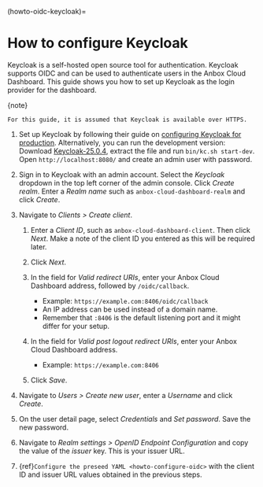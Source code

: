 (howto-oidc-keycloak)=
# How to configure Keycloak

Keycloak is a self-hosted open source tool for authentication. Keycloak supports OIDC and can be used to authenticate users in the Anbox Cloud Dashboard. This guide shows you how to set up Keycloak as the login provider for the dashboard.

{note}
```
For this guide, it is assumed that Keycloak is available over HTTPS.
```

1. Set up Keycloak by following their guide on [configuring Keycloak for production](https://www.keycloak.org/server/configuration-production).
   Alternatively, you can run the development version: Download [Keycloak-25.0.4](https://github.com/keycloak/keycloak/releases/download/25.0.4/keycloak-25.0.4.zip), extract the file and run `bin/kc.sh start-dev`. Open `http://localhost:8080/` and create an admin user with password.

1. Sign in to Keycloak with an admin account. Select the *Keycloak* dropdown in the top left corner of the admin console. Click *Create realm*. Enter a *Realm name* such as `anbox-cloud-dashboard-realm` and click *Create*.

1. Navigate to *Clients > Create client*.
   1. Enter a *Client ID*, such as `anbox-cloud-dashboard-client`. Then click *Next*. Make a note of the client ID you entered as this will be required later.

   1. Click *Next*.

   1. In the field for *Valid redirect URIs*, enter your Anbox Cloud Dashboard address, followed by `/oidc/callback`.
      - Example: `https://example.com:8406/oidc/callback`
      - An IP address can be used instead of a domain name.
      - Remember that `:8406` is the default listening port and it might differ for your setup.

   1. In the field for *Valid post logout redirect URIs*, enter your Anbox Cloud Dashboard address.
      - Example: `https://example.com:8406`

   1. Click *Save*.

1. Navigate to *Users > Create new user*, enter a *Username* and click *Create*.

1. On the user detail page, select *Credentials* and *Set password*. Save the new password.

1. Navigate to *Realm settings > OpenID Endpoint Configuration* and copy the value of the *issuer* key. This is your issuer URL.

1. {ref}`Configure the preseed YAML <howto-configure-oidc>` with the client ID and issuer URL values obtained in the previous steps.